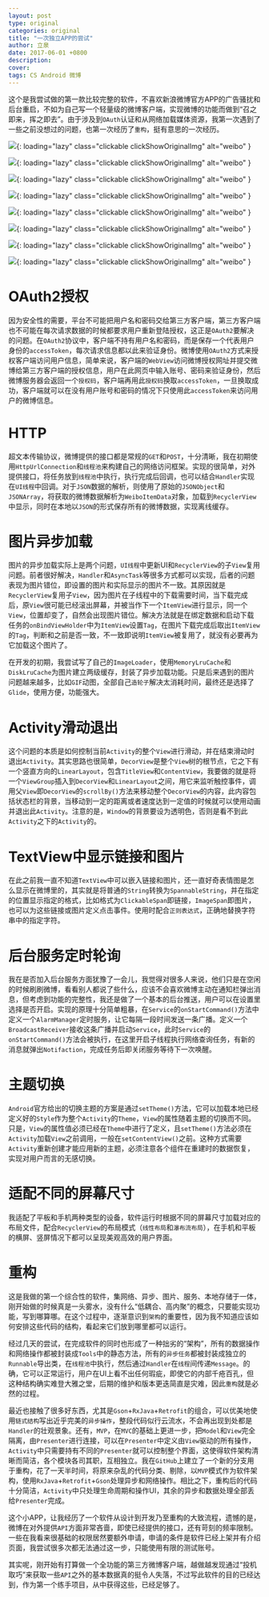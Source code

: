 ```yaml
---
layout: post
type: original
categories: original
title: "一次独立APP的尝试"
author: 立泉
date: 2017-06-01 +0800
description: 
cover: 
tags: CS Android 微博
---
```


这个是我尝试做的第一款比较完整的软件，不喜欢新浪微博官方APP的广告骚扰和后台重启，不如为自己写一个轻量级的微博客户端，实现微博的功能而做到“召之即来，挥之即去”。由于涉及到`OAuth`认证和从网络加载媒体资源，我第一次遇到了一些之前没想过的问题，也第一次经历了`重构`，挺有意思的一次经历。

![](https://apqx.oss-cn-hangzhou.aliyuncs.com/blog/20170601/pocket_weibo_01.jpg){: loading="lazy" class="clickable clickShowOriginalImg" alt="weibo" }

![](https://apqx.oss-cn-hangzhou.aliyuncs.com/blog/20170601/pocket_weibo_02.jpg){: loading="lazy" class="clickable clickShowOriginalImg" alt="weibo" }

![](https://apqx.oss-cn-hangzhou.aliyuncs.com/blog/20170601/pocket_weibo_03.jpg){: loading="lazy" class="clickable clickShowOriginalImg" alt="weibo" }

![](https://apqx.oss-cn-hangzhou.aliyuncs.com/blog/20170601/pocket_weibo_04.jpg){: loading="lazy" class="clickable clickShowOriginalImg" alt="weibo" }

![](https://apqx.oss-cn-hangzhou.aliyuncs.com/blog/20170601/pocket_weibo_05.jpg){: loading="lazy" class="clickable clickShowOriginalImg" alt="weibo" }

![](https://apqx.oss-cn-hangzhou.aliyuncs.com/blog/20170601/pocket_weibo_06.jpg){: loading="lazy" class="clickable clickShowOriginalImg" alt="weibo" }

![](https://apqx.oss-cn-hangzhou.aliyuncs.com/blog/20170601/pocket_weibo_07.jpg){: loading="lazy" class="clickable clickShowOriginalImg" alt="weibo" }

![](https://apqx.oss-cn-hangzhou.aliyuncs.com/blog/20170601/pocket_weibo_08.jpg){: loading="lazy" class="clickable clickShowOriginalImg" alt="weibo" }

# OAuth2授权

因为安全性的需要，平台不可能把用户名和密码交给第三方客户端，第三方客户端也不可能在每次请求数据的时候都要求用户重新登陆授权，这正是`OAuth2`要解决的问题。在`OAuth2`协议中，客户端不持有用户名和密码，而是保存一个代表用户身份的`accessToken`，每次请求信息都以此来验证身份。微博使用`OAuth2`方式来授权客户端访问用户信息，简单来说，客户端的`WebView`访问微博授权网址并提交微博给第三方客户端的授权信息，用户在此网页中输入账号、密码来验证身份，然后微博服务器会返回一个`授权码`，客户端再用此`授权码`换取`accessToken`，一旦换取成功，客户端就可以在没有用户账号和密码的情况下只使用此`accessToken`来访问用户的微博信息。

# HTTP

超文本传输协议，微博提供的接口都是常规的`GET`和`POST`，十分清晰，我在初期使用`HttpUrlConnection`和`线程池`来构建自己的网络访问框架。实现的很简单，对外提供接口，将任务放到`线程池`中执行，执行完成后回调，也可以结合`Handler`实现在`UI线程`中回调。对于`JSON`数据的解析，则使用了原始的`JSONObject`和`JSONArray`，将获取的微博数据解析为`WeiboItemData`对象，加载到`RecyclerView`中显示，同时在本地以`JSON`的形式保存所有的微博数据，实现离线缓存。

# 图片异步加载

图片的异步加载实际上是两个问题，`UI线程`中更新UI和`RecyclerView`的子`View`复用问题。前者很好解决，`Handler`和`AsyncTask`等很多方式都可以实现，后者的问题表现为图片错位，即设置的图片和实际显示的图片不一致。其原因就是`RecyclerView`复用子`View`，因为图片在子线程中的下载需要时间，当下载完成后，原`View`很可能已经滚出屏幕，并被当作下一个`ItemView`进行显示，同一个`View`，位置却变了，自然会出现图片错位。解决方法就是在绑定数据和启动下载任务的`onBindViewHolder`中为`ItemView`设置`Tag`，在图片下载完成后取出`ItemView`的`Tag`，判断和之前是否一致，不一致即说明`ItemView`被复用了，就没有必要再为它加载这个图片了。

在开发的初期，我尝试写了自己的`ImageLoader`，使用`MemoryLruCache`和`DiskLruCache`为图片建立两级缓存，封装了异步加载功能。只是后来遇到的图片问题越来越多，比如`GIF`动图，全部自己`造轮子`解决太消耗时间，最终还是选择了`Glide`，使用方便，功能强大。

# Activity滑动退出

这个问题的本质是如何控制当前`Activity`的整个`View`进行滑动，并在结束滑动时退出`Activity`。其实思路也很简单，`DecorView`是整个`View`树的根节点，它之下有一个竖直方向的`LinearLayout`，包含`TitleView`和`ContentView`，我要做的就是将一个`ViewGroup`插入到`DecorView`和`LinearLayout`之间，用它来监听触控事件，调用父`View`即`DecorView`的`scrollBy()`方法来移动整个`DecorView`的内容，此内容包括状态栏的背景，当移动到一定的距离或者速度达到一定值的时候就可以使用动画并退出此`Activity`。注意的是，`Window`的背景要设为透明色，否则是看不到此`Activity`之下的`Activity`的。

# TextView中显示链接和图片

在此之前我一直不知道`TextView`中可以嵌入链接和图片，还一直好奇表情图是怎么显示在微博里的，其实就是将普通的`String`转换为`SpannableString`，并在指定的位置显示指定的格式，比如格式为`ClickableSpan`即链接，`ImageSpan`即图片，也可以为这些链接或图片定义点击事件。使用时配合`正则表达式`，正确地替换字符串中的指定字符。

# 后台服务定时轮询

我在是否加入后台服务方面犹豫了一会儿，我觉得对很多人来说，他们只是在空闲的时候刷刷微博，看看别人都说了些什么，应该不会喜欢微博主动在通知栏弹出消息，但考虑到功能的完整性，我还是做了一个基本的后台推送，用户可以在设置里选择是否开启。实现的原理十分简单粗暴，在`Service`的`onStartCommand()`方法中定义一个`AlarmManager`定时服务，让它每隔一段时间发送一条广播。定义一个`BroadcastReceiver`接收这条广播并启动`Service`，此时`Service`的`onStartCommand()`方法会被执行，在这里开启子线程执行网络查询任务，有新的消息就弹出`Notifaction`，完成任务后即关闭服务等待下一次唤醒。

# 主题切换

`Android`官方给出的切换主题的方案是通过`setTheme()`方法，它可以加载本地已经定义好的`Style`作为整个`Activity`的`Theme`，`View`的属性随着主题的切换而不同。只是，`View`的属性值必须已经在`Theme`中进行了定义，且`setTheme()`方法必须在`Activity`加载`View`之前调用，一般在`setContentView()`之前。这种方式需要`Activity`重新创建才能应用新的主题，必须注意各个组件在重建时的数据恢复，实现对用户而言的无感切换。

# 适配不同的屏幕尺寸

我适配了平板和手机两种类型的设备，软件运行时根据不同的屏幕尺寸加载对应的布局文件，配合`RecyclerView`的布局模式（`线性布局`和`瀑布流布局`），在手机和平板的横屏、竖屏情况下都可以呈现美观高效的用户界面。

# 重构

这是我做的第一个综合性的软件，集网络、异步、图片、服务、本地存储于一体，刚开始做的时候真是一头雾水，没有什么“低耦合、高内聚”的概念，只要能实现功能，写到哪算哪。在这个过程中，逐渐意识到`架构`的重要性，因为我不知道应该如何安排这些代码的结构，看起来它们放到哪里都可以运行。

经过几天的尝试，在完成软件的同时也形成了一种拙劣的“架构”，所有的数据操作和网络操作都被封装成`Tools`中的静态方法，所有的`异步任务`都被封装成独立的`Runnable`导出类，在`线程池`中执行，然后通过`Handler`在`线程`间传递`Message`。的确，它可以正常运行，用户在UI上看不出任何瑕疵，即使它的内部千疮百孔，但这种结构确实难登大雅之堂，后期的维护和版本更迭简直是灾难，因此`重构`就是必然的过程。

最近也接触了很多好东西，尤其是`Gson`+`RxJava`+`Retrofit`的组合，可以优美地使用`链式结构`写出近乎完美的`异步操作`，整段代码似行云流水，不会再出现到处都是`Handler`的壮观景象。还有，`MVP`，在`MVC`的基础上更进一步，把`Model`和`View`完全隔离，由`Presenter`进行连接，可以在`Presenter`中定义由`View`驱动的所有操作，`Activity`中只需要持有不同的`Presenter`就可以控制整个界面，这使得软件架构清晰而简洁，各个模块各司其职，互相独立。我在`GitHub`上建立了一个新的分支用于重构，花了一天半时间，将原来杂乱的代码分类、剔除，以`MVP`模式作为软件架构，使用`RxJava`+`Retrofit`+`Gson`处理异步和网络操作。相比之下，重构后的代码十分简洁，`Activity`中只处理生命周期和操作UI，其余的异步和数据处理全部丢给`Presenter`完成。

这个小APP，让我经历了一个软件从设计到开发乃至重构的大致流程，遗憾的是，微博在对外提供`API`方面非常吝啬，即使已经提供的接口，还有苛刻的频率限制。一些在我看来很基础的权限居然要额外申请，申请的条件是软件已经上架并有介绍页面，我尝试很多次都无法通过这一步，只能使用有限的测试账号。

其实呢，刚开始有打算做一个全功能的第三方微博客户端，越做越发现通过“投机取巧”来获取一些`API`之外的基本数据真的挺令人失落，不过写此软件的目的已经达到，作为第一个练手项目，从中获得这些，已经足够了。